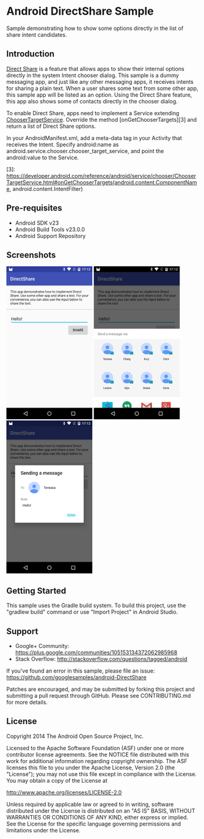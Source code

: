 
Android DirectShare Sample
===================================

Sample demonstrating how to show some options directly in the list of share intent candidates.

Introduction
------------

[Direct Share][1] is a feature that allows apps to show their internal options directly in the
system Intent chooser dialog. This sample is a dummy messaging app, and just like any other
messaging apps, it receives intents for sharing a plain text. When a user shares some text from some
other app, this sample app will be listed as an option. Using the Direct Share feature, this app
also shows some of contacts directly in the chooser dialog.

To enable Direct Share, apps need to implement a Service extending
[ChooserTargetService][2]. Override the method [onGetChooserTargets][3] and return a list of Direct
Share options.

In your AndroidManifest.xml, add a meta-data tag in your Activity that receives the Intent. Specify
android:name as android.service.chooser.chooser_target_service, and point the android:value to the
Service.

[1]: https://developer.android.com/reference/android/service/chooser/package-summary.html
[2]: https://developer.android.com/reference/android/service/chooser/ChooserTargetService.html
[3]: https://developer.android.com/reference/android/service/chooser/ChooserTargetService.html#onGetChooserTargets(android.content.ComponentName, android.content.IntentFilter)

Pre-requisites
--------------

- Android SDK v23
- Android Build Tools v23.0.0
- Android Support Repository

Screenshots
-------------

<img src="screenshots/1-main.png" height="400" alt="Screenshot"/> <img src="screenshots/2-intent.png" height="400" alt="Screenshot"/> <img src="screenshots/3-message.png" height="400" alt="Screenshot"/> 

Getting Started
---------------

This sample uses the Gradle build system. To build this project, use the
"gradlew build" command or use "Import Project" in Android Studio.

Support
-------

- Google+ Community: https://plus.google.com/communities/105153134372062985968
- Stack Overflow: http://stackoverflow.com/questions/tagged/android

If you've found an error in this sample, please file an issue:
https://github.com/googlesamples/android-DirectShare

Patches are encouraged, and may be submitted by forking this project and
submitting a pull request through GitHub. Please see CONTRIBUTING.md for more details.

License
-------

Copyright 2014 The Android Open Source Project, Inc.

Licensed to the Apache Software Foundation (ASF) under one or more contributor
license agreements.  See the NOTICE file distributed with this work for
additional information regarding copyright ownership.  The ASF licenses this
file to you under the Apache License, Version 2.0 (the "License"); you may not
use this file except in compliance with the License.  You may obtain a copy of
the License at

http://www.apache.org/licenses/LICENSE-2.0

Unless required by applicable law or agreed to in writing, software
distributed under the License is distributed on an "AS IS" BASIS, WITHOUT
WARRANTIES OR CONDITIONS OF ANY KIND, either express or implied.  See the
License for the specific language governing permissions and limitations under
the License.
